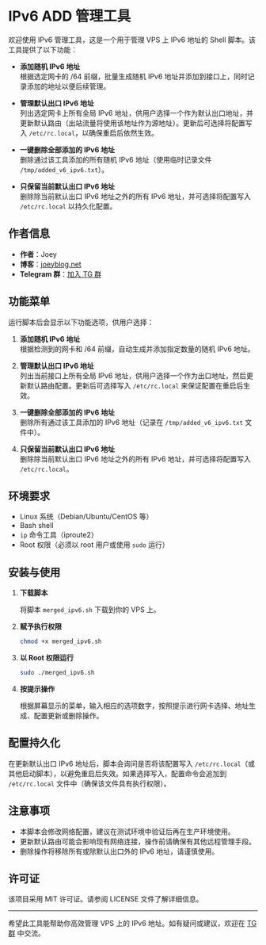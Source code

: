  # IPv6  ADD 管理工具

欢迎使用 IPv6 管理工具，这是一个用于管理 VPS 上 IPv6 地址的 Shell 脚本。该工具提供了以下功能：

- **添加随机 IPv6 地址**  
  根据选定网卡的 /64 前缀，批量生成随机 IPv6 地址并添加到接口上，同时记录添加的地址以便后续管理。

- **管理默认出口 IPv6 地址**  
  列出选定网卡上所有全局 IPv6 地址，供用户选择一个作为默认出口地址，并更新默认路由（出站流量将使用该地址作为源地址）。更新后可选择将配置写入 `/etc/rc.local`，以确保重启后依然生效。

- **一键删除全部添加的 IPv6 地址**  
  删除通过该工具添加的所有随机 IPv6 地址（使用临时记录文件 `/tmp/added_v6_ipv6.txt`）。

- **只保留当前默认出口 IPv6 地址**  
  删除除当前默认出口 IPv6 地址之外的所有 IPv6 地址，并可选择将配置写入 `/etc/rc.local` 以持久化配置。

## 作者信息

- **作者**：Joey
- **博客**：[joeyblog.net](https://joeyblog.net)
- **Telegram 群**：[加入 TG 群](https://t.me/+ft-zI76oovgwNmRh)

## 功能菜单

运行脚本后会显示以下功能选项，供用户选择：

1. **添加随机 IPv6 地址**  
   根据检测到的网卡和 /64 前缀，自动生成并添加指定数量的随机 IPv6 地址。

2. **管理默认出口 IPv6 地址**  
   列出当前接口上所有全局 IPv6 地址，供用户选择一个作为出口地址，然后更新默认路由配置。更新后可选择写入 `/etc/rc.local` 来保证配置在重启后生效。

3. **一键删除全部添加的 IPv6 地址**  
   删除所有通过该工具添加的 IPv6 地址（记录在 `/tmp/added_v6_ipv6.txt` 文件中）。

4. **只保留当前默认出口 IPv6 地址**  
   删除除当前默认出口 IPv6 地址之外的所有 IPv6 地址，并可选择将配置写入 `/etc/rc.local`。

## 环境要求

- Linux 系统（Debian/Ubuntu/CentOS 等）
- Bash shell
- `ip` 命令工具（iproute2）
- Root 权限（必须以 root 用户或使用 `sudo` 运行）

## 安装与使用

1. **下载脚本**

   将脚本 `merged_ipv6.sh` 下载到你的 VPS 上。

2. **赋予执行权限**

   ```bash
   chmod +x merged_ipv6.sh
   ```

3. **以 Root 权限运行**

   ```bash
   sudo ./merged_ipv6.sh
   ```

4. **按提示操作**

   根据屏幕显示的菜单，输入相应的选项数字，按照提示进行网卡选择、地址生成、配置更新或删除操作。

## 配置持久化

在更新默认出口 IPv6 地址后，脚本会询问是否将该配置写入 `/etc/rc.local`（或其他启动脚本），以避免重启后失效。如果选择写入，配置命令会追加到 `/etc/rc.local` 文件中（确保该文件具有执行权限）。

## 注意事项

- 本脚本会修改网络配置，建议在测试环境中验证后再在生产环境使用。
- 更新默认路由可能会影响现有网络连接，操作前请确保有其他远程管理手段。
- 删除操作将移除所有或除默认出口外的 IPv6 地址，请谨慎使用。

## 许可证

该项目采用 MIT 许可证。请参阅 LICENSE 文件了解详细信息。

---

希望此工具能帮助你高效管理 VPS 上的 IPv6 地址。如有疑问或建议，欢迎在 [TG 群](https://t.me/+ft-zI76oovgwNmRh) 中交流。
